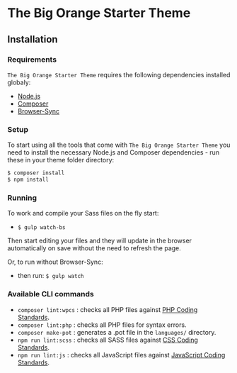 The Big Orange Starter Theme
===

Installation
---------------

### Requirements

`The Big Orange Starter Theme` requires the following dependencies installed globaly:

- [Node.js](https://nodejs.org/)
- [Composer](https://getcomposer.org/)
- [Browser-Sync](https://www.browsersync.io/)

### Setup

To start using all the tools that come with `The Big Orange Starter Theme`  you need to install the necessary Node.js and Composer dependencies - run these in your theme folder directory:

```sh
$ composer install
$ npm install
```

### Running
To work and compile your Sass files on the fly start:

- `$ gulp watch-bs`

Then start editing your files and they will update in the browser automatically on save without the need to refresh the page.

Or, to run without Browser-Sync:

- then run: `$ gulp watch`

### Available CLI commands

- `composer lint:wpcs` : checks all PHP files against [PHP Coding Standards](https://developer.wordpress.org/coding-standards/wordpress-coding-standards/php/).
- `composer lint:php` : checks all PHP files for syntax errors.
- `composer make-pot` : generates a .pot file in the `languages/` directory.
- `npm run lint:scss` : checks all SASS files against [CSS Coding Standards](https://developer.wordpress.org/coding-standards/wordpress-coding-standards/css/).
- `npm run lint:js` : checks all JavaScript files against [JavaScript Coding Standards](https://developer.wordpress.org/coding-standards/wordpress-coding-standards/javascript/).
